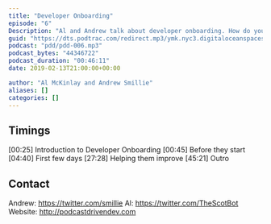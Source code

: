 ```yaml
---
title: "Developer Onboarding"
episode: "6"
Description: "Al and Andrew talk about developer onboarding. How do you onboard new developers and ensure they get to know the systems/processes?"
guid: "https://dts.podtrac.com/redirect.mp3/ymk.nyc3.digitaloceanspaces.com/pdd-6.mp3"
podcast: "pdd/pdd-006.mp3"
podcast_bytes: "44346722"
podcast_duration: "00:46:11"
date: 2019-02-13T21:00:00+00:00

author: "Al McKinlay and Andrew Smillie"
aliases: []
categories: []
---
```


## Timings

[00:25] Introduction to Developer Onboarding
[00:45] Before they start
[04:40] First few days
[27:28] Helping them improve
[45:21] Outro

## Contact

Andrew: https://twitter.com/smillie
Al: https://twitter.com/TheScotBot
Website: http://podcastdrivendev.com
